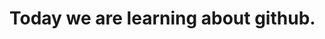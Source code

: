 <!DOCTYPE html>
<html>
  <head>
    <meta charest="UTF-8"> 
    <meta name="description" content= Jafnun Lisa web student of Thomas Edison CTE HS">
    <meta name="keywords" content="Thomas Edison">
    <meta name="author" content="Jafnun Lisa">
    <title> 
       Jafnun lisa Senior studnet at Thomas Edison Hs
    </title>
  </head>
  <body>
    <h1>
     Today we are learning about github.
    </h1>
 </body>    
</html>
